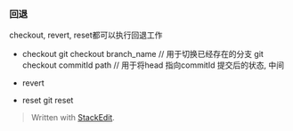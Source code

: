 ### 回退
checkout, revert, reset都可以执行回退工作

* checkout
git checkout branch_name // 用于切换已经存在的分支
git checkout commitId path // 用于将head 指向commitId 提交后的状态, 中间

* revert
* reset
git reset 


> Written with [StackEdit](https://stackedit.io/).
<!--stackedit_data:
eyJoaXN0b3J5IjpbLTgwMDk2NTQ1MSwtNjM4MjA0MTg0LC0xOT
A3NzgwXX0=
-->